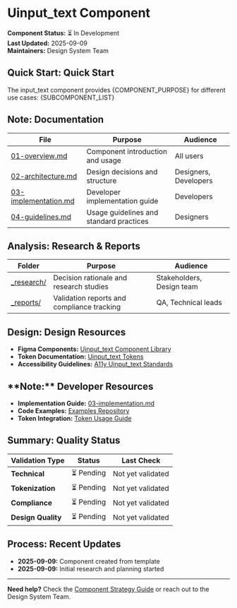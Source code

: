 # Uinput_text Component

**Component Status:** ⏳ In Development  
**Last Updated:** 2025-09-09  
**Maintainers:** Design System Team

## **Quick Start:** Quick Start

The input_text component provides {COMPONENT_PURPOSE} for different use cases:
{SUBCOMPONENT_LIST}

## **Note:** Documentation

| File | Purpose | Audience |
|------|---------|----------|
| [01-overview.md](01-overview.md) | Component introduction and usage | All users |
| [02-architecture.md](02-architecture.md) | Design decisions and structure | Designers, Developers |
| [03-implementation.md](03-implementation.md) | Developer implementation guide | Developers |
| [04-guidelines.md](04-guidelines.md) | Usage guidelines and standard practices | Designers |

## **Analysis:** Research & Reports

| Folder | Purpose | Audience |
|--------|---------|----------|
| [_research/](_research/) | Decision rationale and research studies | Stakeholders, Design team |
| [_reports/](_reports/) | Validation reports and compliance tracking | QA, Technical leads |

## **Design:** Design Resources

- **Figma Components:** [Uinput_text Component Library]({FIGMA_LINK})
- **Token Documentation:** [Uinput_text Tokens](../03-design-tokens/)
- **Accessibility Guidelines:** [A11y Uinput_text Standards](_reports/03-compliance/)

## **Note:**️ Developer Resources

- **Implementation Guide:** [03-implementation.md](03-implementation.md)
- **Code Examples:** [Examples Repository]({EXAMPLES_LINK})
- **Token Integration:** [Token Usage Guide](../03-design-tokens/)

## **Summary:** Quality Status

| Validation Type | Status | Last Check |
|----------------|--------|------------|
| **Technical** | ⏳ Pending | Not yet validated |
| **Tokenization** | ⏳ Pending | Not yet validated |
| **Compliance** | ⏳ Pending | Not yet validated |
| **Design Quality** | ⏳ Pending | Not yet validated |

## **Process:** Recent Updates

- **2025-09-09:** Component created from template
- **2025-09-09:** Initial research and planning started

---

**Need help?** Check the [Component Strategy Guide](../../07-workflow/maintainers/component-documentation-separation-strategy.md) or reach out to the Design System Team.
